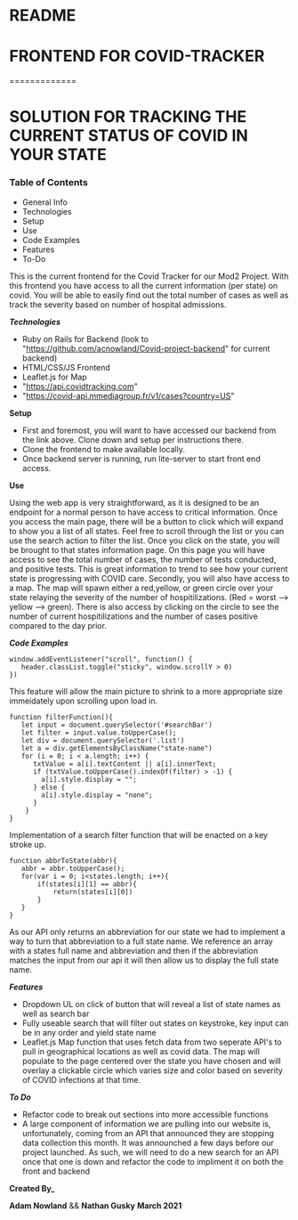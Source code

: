 # README

# FRONTEND FOR COVID-TRACKER
=============

# SOLUTION FOR TRACKING THE CURRENT STATUS OF COVID IN YOUR STATE


### Table of Contents
* General Info
* Technologies
* Setup
* Use
* Code Examples
* Features
* To-Do


This is the current frontend for the Covid Tracker for our Mod2 Project. With this frontend you have access to all the current information (per state) on covid. You will be able to easily find out the total number of cases as well as track the severity based on number of hospital admissions. 



**_Technologies_**
* Ruby on Rails for Backend (look to "https://github.com/acnowland/Covid-project-backend" for current backend)
* HTML/CSS/JS Frontend
* Leaflet.js for Map
* "https://api.covidtracking.com"
* "https://covid-api.mmediagroup.fr/v1/cases?country=US"

**Setup**

* First and foremost, you will want to have accessed our backend from the link above. Clone down and setup per instructions there.
* Clone the frontend to make available locally. 
* Once backend server is running, run lite-server to start front end access. 

**Use**

Using the web app is very straightforward, as it is designed to be an endpoint for a normal person to have access to critical information. Once you access the main page, there will be a button to click which will expand to show you a list of all states. Feel free to scroll through the list or you can use the search action to filter the list. Once you click on the state, you will be brought to that states information page. On this page you will have access to see the total number of cases, the number of tests conducted, and positive tests.  This is great information to trend to see how your current state is progressing with COVID care. Secondly, you will also have access to a map. The map will spawn either a red,yellow, or green circle over your state relaying the severity of the number of hospitilizations. (Red = worst --> yellow --> green). There is also access by clicking on the circle to see the number of current hospitilizations and the number of cases positive compared to the day prior. 


**_Code Examples_**
```
window.addEventListener("scroll", function() {
   header.classList.toggle("sticky", window.scrollY > 0)
})
```
This feature will allow the main picture to shrink to a more appropriate size immeidately upon scrolling upon load in. 

```
function filterFunction(){
   let input = document.querySelector('#searchBar')
   let filter = input.value.toUpperCase();
   let div = document.querySelector('.list')
   let a = div.getElementsByClassName("state-name")
   for (i = 0; i < a.length; i++) {
      txtValue = a[i].textContent || a[i].innerText;
      if (txtValue.toUpperCase().indexOf(filter) > -1) {
        a[i].style.display = "";
      } else {
        a[i].style.display = "none";
      }
    }
}

```

Implementation of a search filter function that will be enacted on a key stroke up. 

```
function abbrToState(abbr){
   abbr = abbr.toUpperCase();
   for(var i = 0; i<states.length; i++){
       if(states[i][1] == abbr){
           return(states[i][0])
       }
   }
}
```
As our API only returns an abbreviation for our state we had to implement a way to turn that abbreviation to a full state name. We reference an array with a states full name and abbreviation and then if the abbreviation matches the input from our api it will then allow us to display the full state name. 

**_Features_**

* Dropdown UL on click of button that will reveal a list of state names as well as search bar
* Fully useable search that will filter out states on keystroke, key input can be in any order and yield state name 
* Leaflet.js Map function that uses fetch data from two seperate API's to pull in geographical locations as well as covid data. The map will populate to the page centered over the state you have chosen and will overlay a clickable circle which varies size and color based on severity of COVID infections at that time. 


**_To Do_**

* Refactor code to break out sections into more accessible functions
* A large component of information we are pulling into our website is, unfortunately, coming from an API that announced they are stopping data collection this month. It was announched a few days before our project launched. As such, we will need to do a new search for an API once that one is down and refactor the code to impliment it on both the front and backend


**Created By_**

**Adam Nowland** && **Nathan Gusky**
**March 2021**





